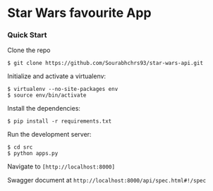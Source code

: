 # Star Wars favourite App

### Quick Start

Clone the repo

```
$ git clone https://github.com/Sourabhchrs93/star-wars-api.git
```

Initialize and activate a virtualenv:

```
$ virtualenv --no-site-packages env
$ source env/bin/activate
```

Install the dependencies:

```
$ pip install -r requirements.txt
```

Run the development server:

```
$ cd src
$ python apps.py
```

Navigate to `[http://localhost:8000]`

Swagger document at `http://localhost:8000/api/spec.html#!/spec`